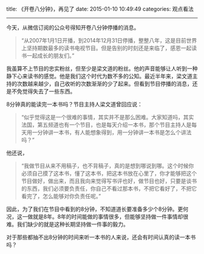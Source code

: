 title: 《开卷八分钟》，再见了
date: 2015-01-10 10:49:49
categories: 观点看法

---
今天，从微信订阅的公众号得知开卷八分钟停播的消息。

<!--more-->

> “从2007年1月1日开播，到2014年12月31日停播，整整八年，这是目前世界上坚持期数最多的读书电视节目。但是告别的时刻还是来临了，感恩一起读书一起成长的朋友们。”

我虽算不上节目的忠实粉丝，但至少是梁文道的粉丝。他的声音能够让人听到一种静下心来读书的感觉。他是我们这个时代为数不多的公知。最近半年来，梁文道主持的次数越来越少，自己收听的次数渐渐的少了起来。但看到节目停播的消息，还是不免觉得失去了一些东西。

8分钟真的能读完一本书吗？节目主持人梁文道曾回应说：

> “似乎觉得这是一个很难的事情，其实并不是那么困难。大家知道吗，其实法国，第五频道也有一个节目，也是每天介绍一本书，那个节目主持人是每天用一分钟讲一本书，有人能想象得到，用一分钟讲一本书是怎么个讲法吗？”

他还说，

> “我做节目从来不用稿子，也不背稿子，真的是想到哪说到哪。这个时候你必须自己摸了这本书，懂了这本书，把这本书放在心里了，你才能够把这个节目做好，做出来，而且我向来觉得写书评也好，做节目也好，只要是谈书的东西，我们必须要负责任，你自己不看过那本书，不把它看好了，不把它看完了，怎么能够对你负责任呢。”

因此，为了我们在节目中看到的8分钟，不知道道长要准备多少个8分钟。更何况，这一做就是8年。8年的时间能做的事情很多，但能够坚持做一件事情却很难。我们缺少的就是这种长期坚持做一件事的毅力。

对于那些都抽不出8分钟的时间来听一本书的人来说，还会有时间认真的读一本书吗？